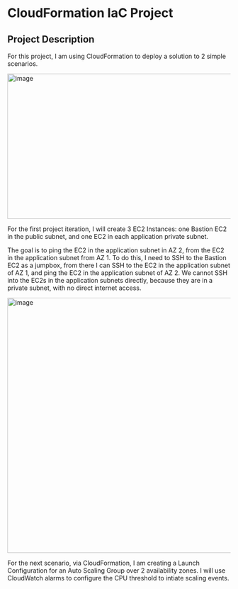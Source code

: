 <h1>CloudFormation IaC Project</h1>



<h2>Project Description</h2>

For this project, I am using CloudFormation to deploy a solution to 2 simple scenarios.

<img width="846" height="328" alt="image" src="https://github.com/user-attachments/assets/f9f133a1-a112-4424-8f95-9cd2e3b56cde" />

For the first project iteration, I will create 3 EC2 Instances: one Bastion EC2 in the public subnet, and one EC2 in each application private subnet. 

The goal is to ping the EC2 in the application subnet in AZ 2, from the EC2 in the application subnet from AZ 1. To do this, I need to SSH to the Bastion EC2 as a jumpbox, from there I can SSH to the EC2 in the application subnet of AZ 1, and ping the EC2 in the application subnet of AZ 2.
We cannot SSH into the EC2s in the application subnets directly, because they are in a private subnet, with no direct internet access.

<img width="754" height="576" alt="image" src="https://github.com/user-attachments/assets/0084ab9b-ac92-43f5-b53c-2c0f13b32d75" />

For the next scenario, via CloudFormation, I am creating a Launch Configuration for an Auto Scaling Group over 2 availability zones. I will use CloudWatch alarms to configure the CPU threshold to intiate scaling events.



